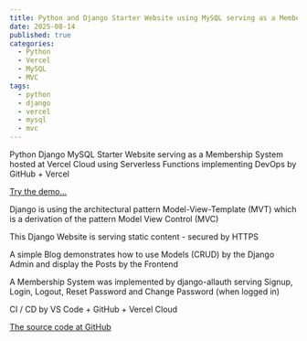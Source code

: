 ```yaml
---
title: Python and Django Starter Website using MySQL serving as a Membership System
date: 2025-08-14
published: true
categories:
  - Python
  - Vercel
  - MySQL
  - MVC
tags:
  - python
  - django
  - vercel
  - mysql
  - mvc
---
```


Python Django MySQL Starter Website serving as a Membership System hosted at Vercel Cloud using Serverless Functions implementing DevOps by GitHub + Vercel

<a href="https://django-starter-three.vercel.app/" target="_blank" title="Django Website at Vercel">Try the demo...</a>

Django is using the architectural pattern Model-View-Template (MVT) which is a derivation of the pattern Model View Control (MVC) 

This Django Website is serving static content - secured by HTTPS

A simple Blog demonstrates how to use Models (CRUD) by the Django Admin and display the Posts by the Frontend

A Membership System was implemented by django-allauth serving Signup, Login, Logout, Reset Password and Change Password (when logged in)

CI / CD by VS Code + GitHub + Vercel Cloud

<a href="https://github.com/persteenolsen/django-starter-three" target="_blank">The source code at GitHub</a>
